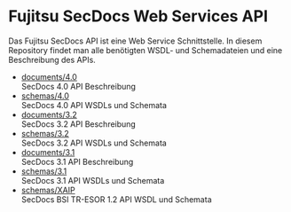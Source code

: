 # Fujitsu SecDocs Web Services API
Das Fujitsu SecDocs API ist eine Web Service Schnittstelle. In diesem Repository
findet man alle benötigten WSDL- und Schemadateien und eine Beschreibung des
APIs.
- [documents/4.0](https://github.com/fujitsu-dsps/secdocs/tree/main/documents/4.0)  
  SecDocs 4.0 API Beschreibung
- [schemas/4.0](https://github.com/fujitsu-dsps/secdocs/tree/main/schemas/4.0)  
  SecDocs 4.0 API WSDLs und Schemata
- [documents/3.2](https://github.com/fujitsu-dsps/secdocs/tree/main/documents/3.2)  
  SecDocs 3.2 API Beschreibung
- [schemas/3.2](https://github.com/fujitsu-dsps/secdocs/tree/main/schemas/3.2)  
  SecDocs 3.2 API WSDLs und Schemata
- [documents/3.1](https://github.com/fujitsu-dsps/secdocs/tree/main/documents/3.1)  
  SecDocs 3.1 API Beschreibung
- [schemas/3.1](https://github.com/fujitsu-dsps/secdocs/tree/main/schemas/3.1)  
  SecDocs 3.1 API WSDLs und Schemata
- [schemas/XAIP](https://github.com/fujitsu-dsps/secdocs/tree/main/schemas/XAIP)  
  SecDocs BSI TR-ESOR 1.2 API WSDL und Schemata


